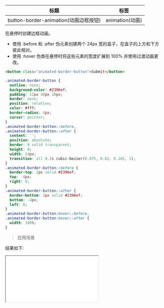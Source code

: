 | 标题                                  | 标签            |
| ------------------------------------- | --------------- |
| button-border-animation(动画边框按钮) | animation(动画) |

在悬停时创建边框动画。

- 使用 :before 和 :after 伪元素创建两个 24px 宽的盒子，在盒子的上方和下方彼此相对。
- 使用 :hover 伪类在悬停时将这些元素的宽度扩展到 100% 并使用过渡动画更改。

```html
<button class="animated-border-button">Submit</button>
```

```css
.animated-border-button {
  outline: none;
  background-color: #2396ef;
  padding: 12px 40px 10px;
  border: none;
  position: relative;
  color: #fff;
  border-radius: 4px;
  cursor: pointer;
}
.animated-border-button::before,
.animated-border-button::after {
  content: '';
  position: absolute;
  border: 0 solid transparent;
  height: 0;
  width: 24px;
  transition: all 0.3s cubic-bezier(0.075, 0.82, 0.165, 1);
}
.animated-border-button::before {
  border-top: 2px solid #2396ef;
  top: -4px;
  right: 0;
}
.animated-border-button::after {
  border-bottom: 2px solid #2396ef;
  bottom: -4px;
  left: 0;
}
.animated-border-button:hover::before,
.animated-border-button:hover::after {
  width: 100%;
}
```

> 应用场景

<div class="code-editor" data-url="codes/css/html/button-border-animation.html" data-language="html"></div>

结果如下:

<iframe src="codes/css/html/button-border-animation.html"></iframe>
